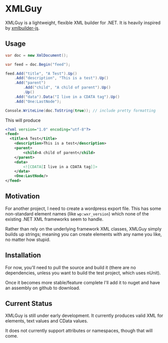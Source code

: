 # XMLGuy

XMLGuy is a lightweight, flexible XML builder for .NET. It is heavily inspired by [xmlbuilder-js](https://github.com/oozcitak/xmlbuilder-js).

## Usage
``` csharp
var doc = new XmlDocument();

var feed = doc.Begin("feed");

feed.Add("title", "A Test").Up()
    .Add("description", "This is a test").Up()
    .Add("parent")
    	.Add("child", "A child of parent").Up()
    	.Up()
    .Add("data").Data("I live in a CDATA tag").Up()
    .Add("One:LastNode");

Console.WriteLine(doc.ToString(true)); // include pretty formatting
```

This will produce
``` xml
<?xml version="1.0" encoding="utf-8"?>
<feed>
  <title>A Test</title>
	<description>This is a test</description>
	<parent>
		<child>A child of parent</child>
	</parent>
	<data>
		<![CDATA[I live in a CDATA tag]]>
	</data>
	<One:LastNode/>
</feed>
```

## Motivation
For another project, I need to create a wordpress export file. This has some non-standard element names (like `wp:wxr_version`) which none of the existing .NET XML frameworks seem to handle. 

Rather than rely on the underlying framework XML classes, XMLGuy simply builds up strings; meaning you can create elements with any name you like, no matter how stupid.

## Installation
For now, you'll need to pull the source and build it (there are no dependencies, unless you want to build the test project, which uses nUnit). 

Once it becomes more stable/feature complete I'll add it to nuget and have an assembly on github to download.

## Current Status
XMLGuy is still under early development. It currently produces valid XML for elements, text values and CData values.

It does not currently support attributes or namespaces, though that will come.
